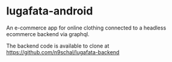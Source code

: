 # lugafata-android
An e-commerce app for online clothing connected to a headless ecommerce backend via graphql.

The backend code is available to clone at https://github.com/n9schal/lugafata-backend 